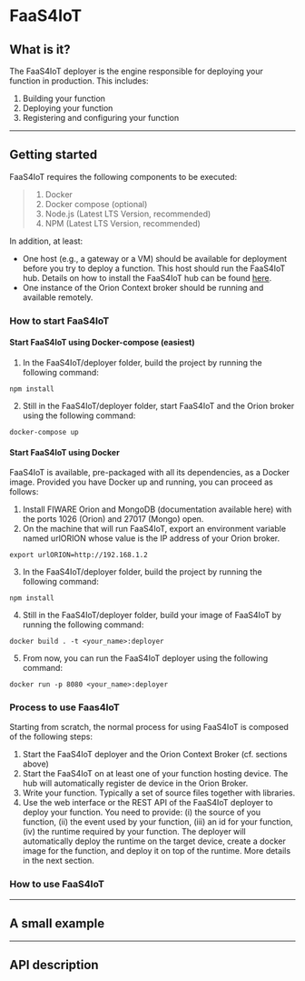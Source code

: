 # FaaS4IoT

## What is it?

The FaaS4IoT deployer is the engine responsible for deploying your function in production. This includes:
1. Building your function
2. Deploying your function
3. Registering and configuring your function

---

## Getting started

FaaS4IoT requires the following components to be executed:
> 1. Docker
> 2. Docker compose (optional)
> 3. Node.js (Latest LTS Version, recommended)
> 4. NPM (Latest LTS Version, recommended)

In addition, at least: 
* One host (e.g., a gateway or a VM) should be available for deployment before you try to deploy a function. This host should run the FaaS4IoT hub. Details on how to install the FaaS4IoT hub can be found [here](../hub).
* One instance of the Orion Context broker should be running and available remotely.

### How to start FaaS4IoT

#### Start FaaS4IoT using Docker-compose (easiest)
1. In the FaaS4IoT/deployer folder, build the project by running the following command:
```console
npm install
```
2. Still in the FaaS4IoT/deployer folder, start FaaS4IoT and the Orion broker using the following command:
```console
docker-compose up
```

#### Start FaaS4IoT using Docker

FaaS4IoT is available, pre-packaged with all its dependencies, as a Docker image. Provided you have Docker up and running, you can proceed as follows:
1. Install FIWARE Orion and MongoDB (documentation available here) with the ports 1026 (Orion) and 27017 (Mongo) open.
2. On the machine that will run FaaS4IoT, export an environment variable named urlORION whose value is the IP address of your Orion broker.
```console
export urlORION=http://192.168.1.2
```
3. In the FaaS4IoT/deployer folder, build the project by running the following command:
```console
npm install
```
4. Still in the FaaS4IoT/deployer folder, build your image of FaaS4IoT by running the following command:
```console
docker build . -t <your_name>:deployer
```
5. From now, you can run the FaaS4IoT deployer using the following command:
```console
docker run -p 8080 <your_name>:deployer
```

### Process to use Faas4IoT

Starting from scratch, the normal process for using FaaS4IoT is composed of the following steps:
1. Start the FaaS4IoT deployer and the Orion Context Broker (cf. sections above)
2. Start the FaaS4IoT on at least one of your function hosting device. The hub will automatically register de device in the Orion Broker.
3. Write your function. Typically a set of source files together with libraries.
4. Use the web interface or the REST API of the FaaS4IoT deployer to deploy your function. You need to provide: (i) the source of you function, (ii) the event used by your function, (iii) an id for your function, (iv) the runtime required by your function. The deployer will automatically deploy the runtime on the target device, create a docker image for the function, and deploy it on top of the runtime. More details in the next section.


### How to use FaaS4IoT



---

## A small example

---

## API description
